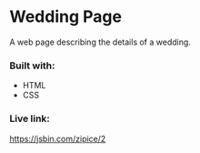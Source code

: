 
# Wedding Page

A web page describing the details of a wedding.

### Built with:

  - HTML
  - CSS
  
### Live link:

https://jsbin.com/zipice/2
